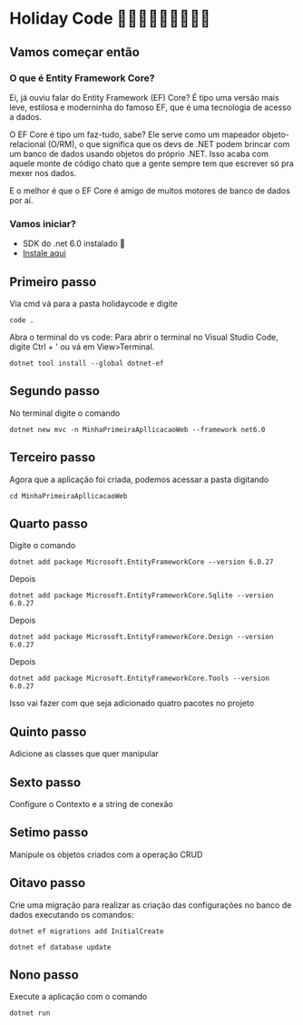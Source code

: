 # Holiday Code 🥳🎉💃🕺👯👯‍♂️👯‍♀️
## Vamos começar então 
### O que é Entity Framework Core?
Ei, já ouviu falar do Entity Framework (EF) Core? É tipo uma versão mais leve, estilosa e moderninha do famoso EF, que é uma tecnologia de acesso a dados.

O EF Core é tipo um faz-tudo, sabe? Ele serve como um mapeador objeto-relacional (O/RM), o que significa que os devs de .NET podem brincar com um banco de dados usando objetos do próprio .NET. Isso acaba com aquele monte de código chato que a gente sempre tem que escrever só pra mexer nos dados.

E o melhor é que o EF Core é amigo de muitos motores de banco de dados por aí.


### Vamos iniciar?

- SDK do .net 6.0 instalado 🫡
- [Instale aqui](https://dotnet.microsoft.com/en-us/download/dotnet/6.0)
  
## Primeiro passo 
Via cmd vá para a pasta holidaycode e digite 
```
code .
```
Abra o terminal do vs code: Para abrir o terminal no Visual Studio Code, digite Ctrl + ' ou vá em View>Terminal.
```
dotnet tool install --global dotnet-ef
```

## Segundo passo
No terminal digite o comando 
```
dotnet new mvc -n MinhaPrimeiraApllicacaoWeb --framework net6.0
```

## Terceiro passo
Agora que a aplicação foi criada, podemos acessar a pasta digitando
```
cd MinhaPrimeiraApllicacaoWeb
```
## Quarto passo
Digite o comando 
```
dotnet add package Microsoft.EntityFrameworkCore --version 6.0.27
```
Depois
```
dotnet add package Microsoft.EntityFrameworkCore.Sqlite --version 6.0.27
```
Depois
```
dotnet add package Microsoft.EntityFrameworkCore.Design --version 6.0.27
```
Depois
```
dotnet add package Microsoft.EntityFrameworkCore.Tools --version 6.0.27
```
Isso vai fazer com que seja adicionado quatro pacotes no projeto

## Quinto passo
Adicione as classes que quer manipular

## Sexto passo
Configure o Contexto e a string de conexão

## Setimo passo
Manipule os objetos criados com a operação CRUD

## Oitavo passo
Crie uma migração para realizar as criação das configurações no banco de dados
executando os comandos:
```
dotnet ef migrations add InitialCreate
```
```
dotnet ef database update
```
## Nono passo
Execute a aplicação com o comando 
```
dotnet run
```






